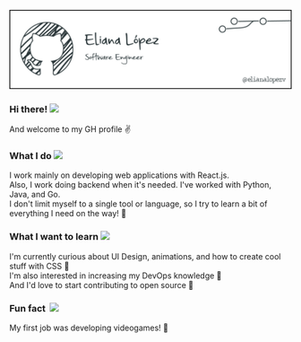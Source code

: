 ![](https://github.com/elianalopezv/elianalopezv/blob/main/elianalopezv-github-header.png)

### Hi there! <img src="https://media.giphy.com/media/2t9xWdjuhTpa99pLma/giphy.gif" width="30px">
And welcome to my GH profile :v:

### What I do <img src="https://media.giphy.com/media/iDaCeaKrHhUI1I8e2b/giphy.gif" width="30px">
I work mainly on developing web applications with React.js.
<br />
Also, I work doing backend when it's needed. I've worked with Python, Java, and Go.
<br />
I don't limit myself to a single tool or language, so I try to learn a bit of everything I need on the way! :rocket:

### What I want to learn <img src="https://media.giphy.com/media/BjWcUDr45IVL4lqVvq/giphy.gif" width="30px">
I'm currently curious about UI Design, animations, and how to create cool stuff with CSS :nail_care:
<br />
I'm also interested in increasing my DevOps knowledge :whale:
<br />
And I'd love to start contributing to open source :penguin:

### Fun fact&nbsp; <img src="https://media.giphy.com/media/ZcWOqhcbKWbLHt5KhF/giphy.gif" width="24px">
My first job was developing videogames! :space_invader:



<!--
**elianalopezv/elianalopezv** is a ✨ _special_ ✨ repository because its `README.md` (this file) appears on your GitHub profile.

Here are some ideas to get you started:

- 🔭 I’m currently working on ...
- 🌱 I’m currently learning ...
- 👯 I’m looking to collaborate on ...
- 🤔 I’m looking for help with ...
- 💬 Ask me about ...
- 📫 How to reach me: ...
- 😄 Pronouns: ...
- ⚡ Fun fact: ...
-->
